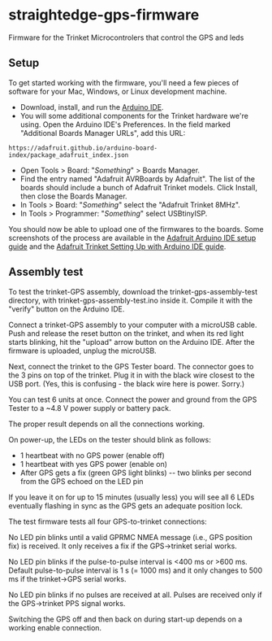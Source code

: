 # straightedge-gps-firmware
Firmware for the Trinket Microcontrolers that control the GPS and leds

## Setup

To get started working with the firmware, you'll need a few pieces of software for your Mac, Windows, or Linux development machine.

* Download, install, and run the [Arduino IDE](https://www.arduino.cc/en/Main/Software).
* You will some additional components for the Trinket hardware we're using. Open the Arduino IDE's Preferences. In the field marked "Additional Boards Manager URLs", add this URL:

<!-- -->

	https://adafruit.github.io/arduino-board-index/package_adafruit_index.json

* Open Tools > Board: "*Something*" >  Boards Manager.
* Find the entry named "Adafruit AVRBoards by Adafruit". The list of the boards should include a bunch of Adafruit Trinket models. Click Install, then close the Boards Manager.
* In Tools > Board: "*Something*" select the "Adafruit Trinket 8MHz".
* In Tools > Programmer: "*Something*" select USBtinyISP.

You should now be able to upload one of the firmwares to the boards. Some screenshots of the process are available in the [Adafruit Arduino IDE setup guide](https://learn.adafruit.com/adafruit-arduino-ide-setup/arduino-1-dot-6-x-ide) and the [Adafruit Trinket Setting Up with Arduino IDE guide](https://learn.adafruit.com/introducing-trinket/setting-up-with-arduino-ide).

## Assembly test

To test the trinket-GPS assembly, download the trinket-gps-assembly-test directory, with trinket-gps-assembly-test.ino inside it. Compile it with the "verify" button on the Arduino IDE. 

Connect a trinket-GPS assembly to your computer with a microUSB cable. Push and release the reset button on the trinket, and when its red light starts blinking, hit the "upload" arrow button on the Arduino IDE. After the firmware is uploaded, unplug the microUSB.

Next, connect the trinket to the GPS Tester board. The connector goes to the 3 pins on top of the trinket. Plug it in with the black wire closest to the USB port. (Yes, this is confusing - the black wire here is power. Sorry.)

You can test 6 units at once. Connect the power and ground from the GPS Tester to a ~4.8 V power supply or battery pack.

The proper result depends on all the connections working.

On power-up, the LEDs on the tester should blink as follows:

* 1 heartbeat with no GPS power (enable off)
* 1 heartbeat with yes GPS power (enable on)
* After GPS gets a fix (green GPS light blinks) -- two blinks per second from the GPS echoed on the LED pin

If you leave it on for up to 15 minutes (usually less) you will see all 6 LEDs eventually flashing in sync as the GPS gets an adequate position lock.

The test firmware tests all four GPS-to-trinket connections:

No LED pin blinks until a valid GPRMC NMEA message (i.e., GPS position fix) is received. It only receives a fix if the GPS->trinket serial works.

No LED pin blinks if the pulse-to-pulse interval is <400 ms or >600 ms. Default pulse-to-pulse interval is 1 s (= 1000 ms) and it only changes to 500 ms if the trinket->GPS serial works.

No LED pin blinks if no pulses are received at all. Pulses are received only if the GPS->trinket PPS signal works.

Switching the GPS off and then back on during start-up depends on a working enable connection.
